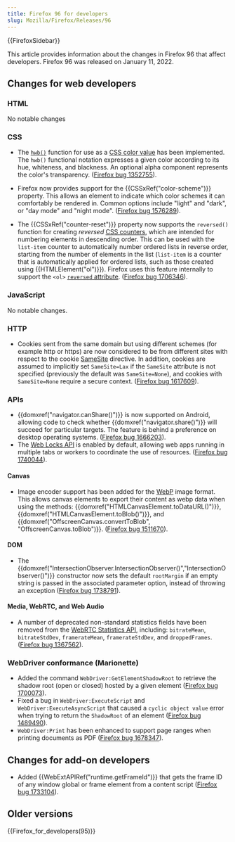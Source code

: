 ```yaml
---
title: Firefox 96 for developers
slug: Mozilla/Firefox/Releases/96
---
```


{{FirefoxSidebar}}

This article provides information about the changes in Firefox 96 that affect developers. Firefox 96 was released on January 11, 2022.

## Changes for web developers

### HTML

No notable changes

### CSS

- The [`hwb()`](/en-US/docs/Web/CSS/color_value/hwb) function for use as a [CSS color value](/en-US/docs/Web/CSS/color_value) has been implemented. The `hwb()` functional notation expresses a given color according to its hue, whiteness, and blackness. An optional alpha component represents the color's transparency. ([Firefox bug 1352755](https://bugzil.la/1352755)).

- Firefox now provides support for the {{CSSxRef("color-scheme")}} property. This allows an element to indicate which color schemes it can comfortably be rendered in. Common options include "light" and "dark", or "day mode" and "night mode". ([Firefox bug 1576289](https://bugzil.la/1576289)).

- The {{CSSxRef("counter-reset")}} property now supports the `reversed()` function for creating _reversed_ [CSS counters](/en-US/docs/Web/CSS/CSS_Counter_Styles/Using_CSS_counters), which are intended for numbering elements in descending order.
  This can be used with the `list-item` counter to automatically number ordered lists in reverse order, starting from the number of elements in the list
  (`list-item` is a counter that is automatically applied for ordered lists, such as those created using {{HTMLElement("ol")}}).
  Firefox uses this feature internally to support the `<ol>` [`reversed` attribute](/en-US/docs/Web/HTML/Element/ol#reversed).
  ([Firefox bug 1706346](https://bugzil.la/1706346)).

### JavaScript

No notable changes.

### HTTP

- Cookies sent from the same domain but using different schemes (for example http or https) are now considered to be from different sites with respect to the cookie [SameSite](/en-US/docs/Web/HTTP/Headers/Set-Cookie/SameSite) directive.
  In addition, cookies are assumed to implicitly set `SameSite=Lax` if the `SameSite` attribute is not specified (previously the default was `SameSite=None`), and cookies with `SameSite=None` require a secure context. ([Firefox bug 1617609](https://bugzil.la/1617609)).

### APIs

- {{domxref("navigator.canShare()")}} is now supported on Android, allowing code to check whether {{domxref("navigator.share()")}} will succeed for particular targets.
  The feature is behind a preference on desktop operating systems.
  ([Firefox bug 1666203](https://bugzil.la/1666203)).
- The [Web Locks API](/en-US/docs/Web/API/Web_Locks_API) is enabled by default, allowing web apps running in multiple tabs or workers to coordinate the use of resources. ([Firefox bug 1740044](https://bugzil.la/1740044)).

#### Canvas

- Image encoder support has been added for the [WebP](/en-US/docs/Web/Media/Formats/Image_types#webp_image) image format.
  This allows canvas elements to export their content as webp data when using the methods: {{domxref("HTMLCanvasElement.toDataURL()")}}, {{domxref("HTMLCanvasElement.toBlob()")}}, and {{domxref("OffscreenCanvas.convertToBlob", "OffscreenCanvas.toBlob")}}.
  ([Firefox bug 1511670](https://bugzil.la/1511670)).

#### DOM

- The {{domxref("IntersectionObserver.IntersectionObserver()","IntersectionObserver()")}} constructor now sets the default `rootMargin` if an empty string is passed in the associated parameter option, instead of throwing an exception ([Firefox bug 1738791](https://bugzil.la/1738791)).

#### Media, WebRTC, and Web Audio

- A number of deprecated non-standard statistics fields have been removed from the [WebRTC Statistics API](/en-US/docs/Web/API/WebRTC_Statistics_API), including: `bitrateMean`, `bitrateStdDev`, `framerateMean`, `framerateStdDev`, and `droppedFrames`.
  ([Firefox bug 1367562](https://bugzil.la/1367562)).

### WebDriver conformance (Marionette)

- Added the command `WebDriver:GetElementShadowRoot` to retrieve the shadow root (open or closed) hosted by a given element ([Firefox bug 1700073](https://bugzil.la/1700073)).
- Fixed a bug in `WebDriver:ExecuteScript` and `WebDriver:ExecuteAsyncScript` that caused a `cyclic object value` error when trying to return the `ShadowRoot` of an element ([Firefox bug 1489490](https://bugzil.la/1489490)).
- `WebDriver:Print` has been enhanced to support page ranges when printing documents as PDF ([Firefox bug 1678347](https://bugzil.la/1678347)).

## Changes for add-on developers

- Added {{WebExtAPIRef("runtime.getFrameId")}} that gets the frame ID of any window global or frame element from a content script ([Firefox bug 1733104](https://bugzil.la/1733104)).

## Older versions

{{Firefox_for_developers(95)}}

